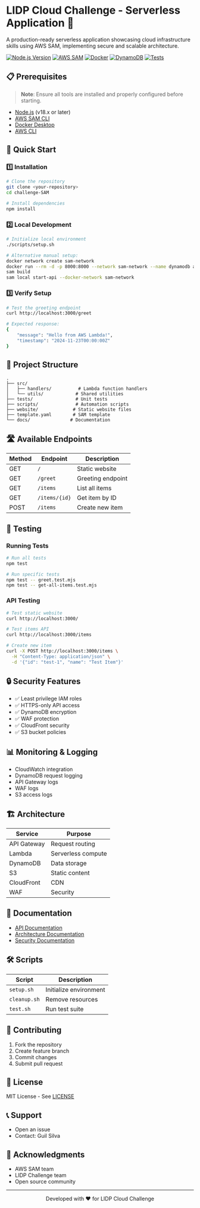 # LIDP Cloud Challenge - Serverless Application 🚀

A production-ready serverless application showcasing cloud infrastructure skills using AWS SAM, implementing secure and scalable architecture.

[![Node.js Version](https://img.shields.io/badge/node-%3E%3D18.x-brightgreen.svg)](https://nodejs.org/)
[![AWS SAM](https://img.shields.io/badge/AWS%20SAM-required-orange.svg)](https://aws.amazon.com/serverless/sam/)
[![Docker](https://img.shields.io/badge/Docker-required-blue.svg)](https://www.docker.com/)
[![DynamoDB](https://img.shields.io/badge/DynamoDB-local-yellow.svg)](https://aws.amazon.com/dynamodb/)
[![Tests](https://img.shields.io/badge/tests-jest-red.svg)](https://jestjs.io/)

## 📋 Prerequisites

> **Note**: Ensure all tools are installed and properly configured before starting.

- [Node.js](https://nodejs.org/) (v18.x or later)
- [AWS SAM CLI](https://docs.aws.amazon.com/serverless-application-model/latest/developerguide/serverless-sam-cli-install.html)
- [Docker Desktop](https://www.docker.com/products/docker-desktop/)
- [AWS CLI](https://aws.amazon.com/cli/)

## 🚀 Quick Start

### 1️⃣ Installation

```bash
# Clone the repository
git clone <your-repository>
cd challenge-SAM

# Install dependencies
npm install
```

### 2️⃣ Local Development

```bash
# Initialize local environment
./scripts/setup.sh

# Alternative manual setup:
docker network create sam-network
docker run --rm -d -p 8000:8000 --network sam-network --name dynamodb amazon/dynamodb-local
sam build
sam local start-api --docker-network sam-network
```

### 3️⃣ Verify Setup

```bash
# Test the greeting endpoint
curl http://localhost:3000/greet

# Expected response:
{
    "message": "Hello from AWS Lambda!",
    "timestamp": "2024-11-23T00:00:00Z"
}
```

## 📁 Project Structure

```
.
├── src/
│   ├── handlers/          # Lambda function handlers
│   └── utils/            # Shared utilities
├── tests/                # Unit tests
├── scripts/              # Automation scripts
├── website/             # Static website files
├── template.yaml        # SAM template
└── docs/               # Documentation
```

## 🛣️ Available Endpoints

| Method | Endpoint | Description |
|--------|----------|-------------|
| GET | `/` | Static website |
| GET | `/greet` | Greeting endpoint |
| GET | `/items` | List all items |
| GET | `/items/{id}` | Get item by ID |
| POST | `/items` | Create new item |

## 🧪 Testing

### Running Tests

```bash
# Run all tests
npm test

# Run specific tests
npm test -- greet.test.mjs
npm test -- get-all-items.test.mjs
```

### API Testing

```bash
# Test static website
curl http://localhost:3000/

# Test items API
curl http://localhost:3000/items

# Create new item
curl -X POST http://localhost:3000/items \
  -H "Content-Type: application/json" \
  -d '{"id": "test-1", "name": "Test Item"}'
```

## 🔒 Security Features

- ✅ Least privilege IAM roles
- ✅ HTTPS-only API access
- ✅ DynamoDB encryption
- ✅ WAF protection
- ✅ CloudFront security
- ✅ S3 bucket policies

## 📊 Monitoring & Logging

- CloudWatch integration
- DynamoDB request logging
- API Gateway logs
- WAF logs
- S3 access logs

## 🏗️ Architecture

| Service | Purpose |
|---------|----------|
| API Gateway | Request routing |
| Lambda | Serverless compute |
| DynamoDB | Data storage |
| S3 | Static content |
| CloudFront | CDN |
| WAF | Security |

## 📖 Documentation

- [API Documentation](docs/API.md)
- [Architecture Documentation](docs/ARCHITECTURE.md)
- [Security Documentation](docs/SECURITY.md)

## 🛠️ Scripts

| Script | Description |
|--------|-------------|
| `setup.sh` | Initialize environment |
| `cleanup.sh` | Remove resources |
| `test.sh` | Run test suite |

## 🤝 Contributing

1. Fork the repository
2. Create feature branch
3. Commit changes
4. Submit pull request

## 📄 License

MIT License - See [LICENSE](LICENSE)

## 📞 Support

- Open an issue
- Contact: Guil Silva

## 👏 Acknowledgments

- AWS SAM team
- LIDP Challenge team
- Open source community

---
<div align="center">
Developed with ❤️ for LIDP Cloud Challenge
</div>